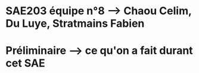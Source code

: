 # SAE203 équipe n°8 --> Chaou Celim, Du Luye, Stratmains Fabien

# Préliminaire --> ce qu'on a fait durant cet SAE

## 
